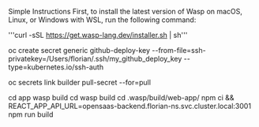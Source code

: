 Simple Instructions
First, to install the latest version of Wasp on macOS, Linux, or Windows with WSL, run the following command:

'''curl -sSL https://get.wasp-lang.dev/installer.sh | sh'''

oc create secret generic github-deploy-key --from-file=ssh-privatekey=/Users/florian/.ssh/my_github_deploy_key --type=kubernetes.io/ssh-auth

oc secrets link builder pull-secret --for=pull


cd app
wasp build 
cd
wasp build 
cd .wasp/build/web-app/
npm ci && REACT_APP_API_URL=opensaas-backend.florian-ns.svc.cluster.local:3001 npm run build
